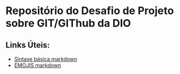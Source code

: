 # Repositório do Desafio de Projeto sobre GIT/GIThub da DIO

## Links Úteis:
 - [Sintaxe básica markdown](https://www.markdownguide.org/basic-syntax/)
 - [EMOJIS markdown](https://gist.github.com/rxaviers/7360908)
